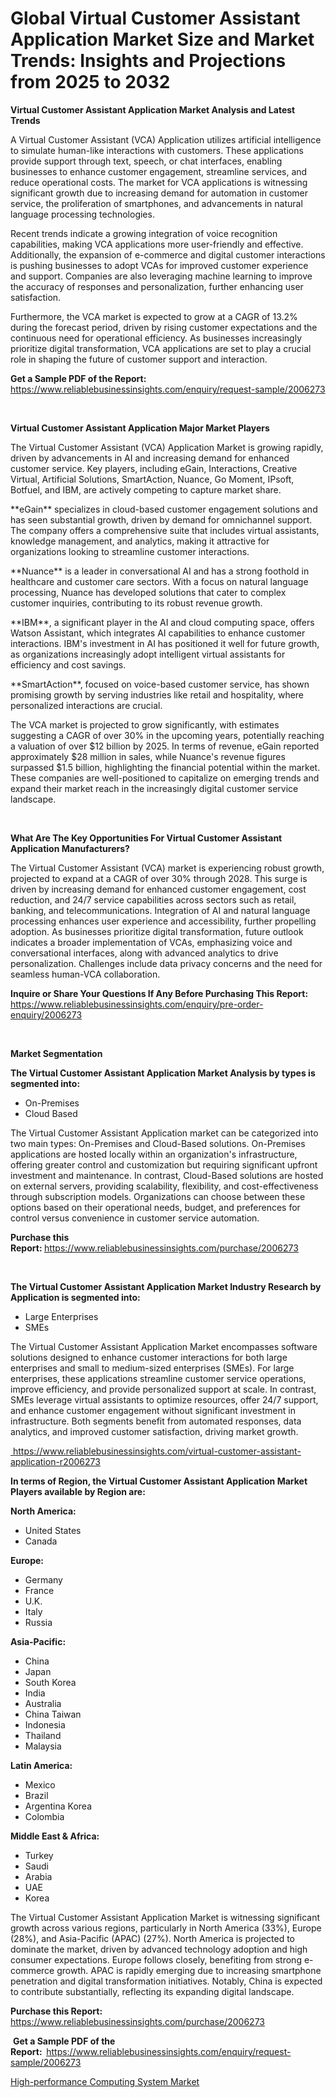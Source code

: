 <p><h1>Global Virtual Customer Assistant Application Market Size and Market Trends: Insights and Projections from 2025 to 2032</h1></p><p><strong>Virtual Customer Assistant Application Market Analysis and Latest Trends</strong></p>
<p><p>A Virtual Customer Assistant (VCA) Application utilizes artificial intelligence to simulate human-like interactions with customers. These applications provide support through text, speech, or chat interfaces, enabling businesses to enhance customer engagement, streamline services, and reduce operational costs. The market for VCA applications is witnessing significant growth due to increasing demand for automation in customer service, the proliferation of smartphones, and advancements in natural language processing technologies.</p><p>Recent trends indicate a growing integration of voice recognition capabilities, making VCA applications more user-friendly and effective. Additionally, the expansion of e-commerce and digital customer interactions is pushing businesses to adopt VCAs for improved customer experience and support. Companies are also leveraging machine learning to improve the accuracy of responses and personalization, further enhancing user satisfaction. </p><p>Furthermore, the VCA market is expected to grow at a CAGR of 13.2% during the forecast period, driven by rising customer expectations and the continuous need for operational efficiency. As businesses increasingly prioritize digital transformation, VCA applications are set to play a crucial role in shaping the future of customer support and interaction.</p></p>
<p><strong>Get a Sample PDF of the Report:&nbsp;</strong> <a href="https://www.reliablebusinessinsights.com/enquiry/request-sample/2006273?utm_campaign=2729&utm_medium=2&utm_source=Github&utm_content=ia&utm_term=11032025&utm_id=virtual-customer-assistant-application">https://www.reliablebusinessinsights.com/enquiry/request-sample/2006273</a></p>
<p>&nbsp;</p>
<p><strong>Virtual Customer Assistant Application Major Market Players</strong></p>
<p><p>The Virtual Customer Assistant (VCA) Application Market is growing rapidly, driven by advancements in AI and increasing demand for enhanced customer service. Key players, including eGain, Interactions, Creative Virtual, Artificial Solutions, SmartAction, Nuance, Go Moment, IPsoft, Botfuel, and IBM, are actively competing to capture market share.</p><p>**eGain** specializes in cloud-based customer engagement solutions and has seen substantial growth, driven by demand for omnichannel support. The company offers a comprehensive suite that includes virtual assistants, knowledge management, and analytics, making it attractive for organizations looking to streamline customer interactions.</p><p>**Nuance** is a leader in conversational AI and has a strong foothold in healthcare and customer care sectors. With a focus on natural language processing, Nuance has developed solutions that cater to complex customer inquiries, contributing to its robust revenue growth. </p><p>**IBM**, a significant player in the AI and cloud computing space, offers Watson Assistant, which integrates AI capabilities to enhance customer interactions. IBM's investment in AI has positioned it well for future growth, as organizations increasingly adopt intelligent virtual assistants for efficiency and cost savings.</p><p>**SmartAction**, focused on voice-based customer service, has shown promising growth by serving industries like retail and hospitality, where personalized interactions are crucial. </p><p>The VCA market is projected to grow significantly, with estimates suggesting a CAGR of over 30% in the upcoming years, potentially reaching a valuation of over $12 billion by 2025. In terms of revenue, eGain reported approximately $28 million in sales, while Nuance's revenue figures surpassed $1.5 billion, highlighting the financial potential within the market. These companies are well-positioned to capitalize on emerging trends and expand their market reach in the increasingly digital customer service landscape.</p></p>
<p>&nbsp;</p>
<p><strong>What Are The Key Opportunities For Virtual Customer Assistant Application Manufacturers?</strong></p>
<p><p>The Virtual Customer Assistant (VCA) market is experiencing robust growth, projected to expand at a CAGR of over 30% through 2028. This surge is driven by increasing demand for enhanced customer engagement, cost reduction, and 24/7 service capabilities across sectors such as retail, banking, and telecommunications. Integration of AI and natural language processing enhances user experience and accessibility, further propelling adoption. As businesses prioritize digital transformation, future outlook indicates a broader implementation of VCAs, emphasizing voice and conversational interfaces, along with advanced analytics to drive personalization. Challenges include data privacy concerns and the need for seamless human-VCA collaboration.</p></p>
<p><strong>Inquire or Share Your Questions If Any Before Purchasing This Report:</strong> <a href="https://www.reliablebusinessinsights.com/enquiry/pre-order-enquiry/2006273?utm_campaign=2729&utm_medium=2&utm_source=Github&utm_content=ia&utm_term=11032025&utm_id=virtual-customer-assistant-application">https://www.reliablebusinessinsights.com/enquiry/pre-order-enquiry/2006273</a></p>
<p>&nbsp;</p>
<p><strong>Market Segmentation</strong></p>
<p><strong>The Virtual Customer Assistant Application Market Analysis by types is segmented into:</strong></p>
<p><ul><li>On-Premises</li><li>Cloud Based</li></ul></p>
<p><p>The Virtual Customer Assistant Application market can be categorized into two main types: On-Premises and Cloud-Based solutions. On-Premises applications are hosted locally within an organization's infrastructure, offering greater control and customization but requiring significant upfront investment and maintenance. In contrast, Cloud-Based solutions are hosted on external servers, providing scalability, flexibility, and cost-effectiveness through subscription models. Organizations can choose between these options based on their operational needs, budget, and preferences for control versus convenience in customer service automation.</p></p>
<p><strong>Purchase this Report:&nbsp;</strong><a href="https://www.reliablebusinessinsights.com/purchase/2006273?utm_campaign=2729&utm_medium=2&utm_source=Github&utm_content=ia&utm_term=11032025&utm_id=virtual-customer-assistant-application">https://www.reliablebusinessinsights.com/purchase/2006273</a></p>
<p>&nbsp;</p>
<p><strong>The Virtual Customer Assistant Application Market Industry Research by Application is segmented into:</strong></p>
<p><ul><li>Large Enterprises</li><li>SMEs</li></ul></p>
<p><p>The Virtual Customer Assistant Application Market encompasses software solutions designed to enhance customer interactions for both large enterprises and small to medium-sized enterprises (SMEs). For large enterprises, these applications streamline customer service operations, improve efficiency, and provide personalized support at scale. In contrast, SMEs leverage virtual assistants to optimize resources, offer 24/7 support, and enhance customer engagement without significant investment in infrastructure. Both segments benefit from automated responses, data analytics, and improved customer satisfaction, driving market growth.</p></p>
<p><a href="https://www.reliablebusinessinsights.com/virtual-customer-assistant-application-r2006273?utm_campaign=2729&utm_medium=2&utm_source=Github&utm_content=ia&utm_term=11032025&utm_id=virtual-customer-assistant-application">&nbsp;https://www.reliablebusinessinsights.com/virtual-customer-assistant-application-r2006273</a></p>
<p><strong>In terms of Region, the Virtual Customer Assistant Application Market Players available by Region are:</strong></p>
<p>
    <p> <strong> North America: </strong>
        <ul>
            <li>United States</li>
            <li>Canada</li>
        </ul>
        </p> 
    <p> <strong> Europe: </strong>
        <ul>
            <li>Germany</li>
            <li>France</li>
            <li>U.K.</li>
            <li>Italy</li>
            <li>Russia</li>
        </ul>
        </p> 
    <p> <strong> Asia-Pacific: </strong>
        <ul>
            <li>China</li>
            <li>Japan</li>
            <li>South Korea</li>
            <li>India</li>
            <li>Australia</li>
            <li>China Taiwan</li>
            <li>Indonesia</li>
            <li>Thailand</li>
            <li>Malaysia</li>
        </ul>
        </p> 
    <p> <strong> Latin America: </strong>
        <ul>
            <li>Mexico</li>
            <li>Brazil</li>
            <li>Argentina Korea</li>
            <li>Colombia</li>
        </ul>
        </p> 
    <p> <strong> Middle East & Africa: </strong>
        <ul>
            <li>Turkey</li>
            <li>Saudi</li>
            <li>Arabia</li>
            <li>UAE</li>
            <li>Korea</li>
        </ul>
    </p>
    </p>
<p><p>The Virtual Customer Assistant Application Market is witnessing significant growth across various regions, particularly in North America (33%), Europe (28%), and Asia-Pacific (APAC) (27%). North America is projected to dominate the market, driven by advanced technology adoption and high consumer expectations. Europe follows closely, benefiting from strong e-commerce growth. APAC is rapidly emerging due to increasing smartphone penetration and digital transformation initiatives. Notably, China is expected to contribute substantially, reflecting its expanding digital landscape.</p></p>
<p><strong>Purchase this Report: </strong><a href="https://www.reliablebusinessinsights.com/purchase/2006273?utm_campaign=2729&utm_medium=2&utm_source=Github&utm_content=ia&utm_term=11032025&utm_id=virtual-customer-assistant-application">https://www.reliablebusinessinsights.com/purchase/2006273</a></p>
<p>&nbsp;<strong>Get a Sample PDF of the Report:&nbsp;&nbsp;</strong><a href="https://www.reliablebusinessinsights.com/enquiry/request-sample/2006273?utm_campaign=2729&utm_medium=2&utm_source=Github&utm_content=ia&utm_term=11032025&utm_id=virtual-customer-assistant-application">https://www.reliablebusinessinsights.com/enquiry/request-sample/2006273</a></p>
<p><strong></strong></p>
<p><p><a href="https://github.com/jolinolooman/Market-Research-Report-List-1/blob/main/high-performance-computing-system-market.md?utm_campaign=2729&utm_medium=2&utm_source=Github&utm_content=ia&utm_term=11032025&utm_id=virtual-customer-assistant-application">High-performance Computing System Market</a></p></p>